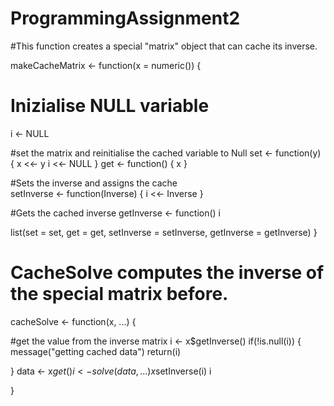 # ProgrammingAssignment2


#This function creates a special "matrix" object that can cache its inverse.

makeCacheMatrix <- function(x = numeric()) {
  
  # Inizialise NULL variable
  i <- NULL                 
  
  #set the matrix and reinitialise the cached variable to Null
  set <- function(y) {
    x <<- y
    i <<- NULL
  }
  get <- function() {
    x
  }
  
  #Sets the inverse and assigns the cache  
  setInverse <- function(Inverse) {
    i <<- Inverse
  }
  
  #Gets the cached inverse
  getInverse <- function() i

  list(set = set, get = get,
       setInverse = setInverse,
       getInverse = getInverse)
}

# CacheSolve computes the inverse of the special matrix before.

cacheSolve <- function(x, ...) {

  #get the value from the inverse matrix
  i <- x$getInverse()
   if(!is.null(i)) {
   message("getting cached data")
   return(i)
    
  }
    data <- x$get()
    i <- solve(data, ...)
    x$setInverse(i)
  i
  
}

